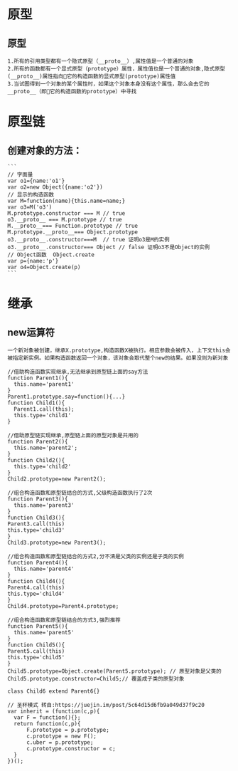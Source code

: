 # 原型
  ## 原型
    1.所有的引用类型都有一个隐式原型（__proto__）,属性值是一个普通的对象
    2.所有的函数都有一个显式原型（prototype）属性，属性值也是一个普通的对象,隐式原型(__proto__)属性指向它的构造函数的显式原型(prototype)属性值 
    3.当试图得到一个对象的某个属性时，如果这个对象本身没有这个属性，那么会去它的__proto__（即它的构造函数的prototype）中寻找 

# 原型链
  ## 创建对象的方法：
    ```
    // 字面量  
    var o1={name:'o1'}  
    var o2=new Object({name:'o2'})
    // 显示的构造函数
    var M=function(name){this.name=name;}
    var o3=M('o3')
    M.prototype.constructor === M // true
    o3.__proto__ === M.prototype // true
    M.__proto__=== Function.prototype // true
    M.prototype.__proto__=== Object.prototype
    o3.__proto__.constructor===M  // true 证明o3是M的实例
    o3.__proto__.constructor=== Object // false 证明o3不是Object的实例
    // Object函数  Object.create
    var p={name:'p'} 
    var o4=Object.create(p) 
    ```

# 继承

  ## new运算符
    一个新对象被创建，继承X.prototype,构造函数X被执行。相应参数会被传入，上下文this会被指定新实例。如果构造函数返回一个对象，该对象会取代整个new的结果。如果没则为新对象

  ```
  //借助构造函数实现继承,无法继承到原型链上面的say方法
  function Parent1(){
    this.name='parent1'
  }
  Parent1.prototype.say=function(){...}
  function Child1(){
    Parent1.call(this);
    this.type='child1'
  }

  //借助原型链实现继承,原型链上面的原型对象是共用的
  function Parent2(){
    this.name='parent2';
  }
  function Child2(){
    this.type='child2'
  }
  Child2.prototype=new Parent2();

  //组合构造函数和原型链结合的方式,父级构造函数执行了2次
  function Parent3(){
    this.name='parent3'
  }
  function Child3(){
  Parent3.call(this)
  this.type='child3'
  }
  Child3.prototype=new Parent3();

  //组合构造函数和原型链结合的方式2,分不清是父类的实例还是子类的实例
  function Parent4(){
    this.name='parent4'
  }
  function Child4(){
  Parent4.call(this)
  this.type='child4'
  }
  Child4.prototype=Parent4.prototype;

  //组合构造函数和原型链结合的方式3,强烈推荐
  function Parent5(){
    this.name='parent5'
  }
  function Child5(){
  Parent5.call(this)
  this.type='child5'
  }
  Child5.prototype=Object.create(Parent5.prototype); // 原型对象是父类的
  Child5.prototype.constructor=Child5;// 覆盖成子类的原型对象

  class Child6 extend Parent6{}

  // 圣杯模式 转自:https://juejin.im/post/5c64d15d6fb9a049d37f9c20
  var inherit = (function(c,p){
	var F = function(){};
	return function(c,p){
		F.prototype = p.prototype;
		c.prototype = new F();
		c.uber = p.prototype;
		c.prototype.constructor = c;
	}
})();
  ```